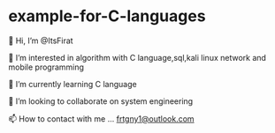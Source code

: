 # example-for-C-languages
👋 Hi, I’m @ItsFirat

👀 I’m interested in algorithm with C language,sql,kali linux network and mobile programming

🌱 I’m currently learning C language

💞️ I’m looking to collaborate on system engineering

📫 How to contact with me ... frtgny1@outlook.com
